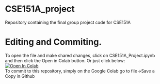 # CSE151A_project
Repository containing the final group project code for CSE151A

# Editing and Commiting.
To open the file and make shared changes, click on CSE151A_Project.ipynb and then click the Open in Colab button. Or just click below:\
<a target="_blank" href="https://colab.research.google.com/github/Li-Kane/CSE151A_project/blob/main/CSE151A_Project.ipynb">
  <img src="https://colab.research.google.com/assets/colab-badge.svg" alt="Open In Colab"/>
</a>\
To commit to this repository, simply on the Google Colab go to file->Save a Copy in Github
